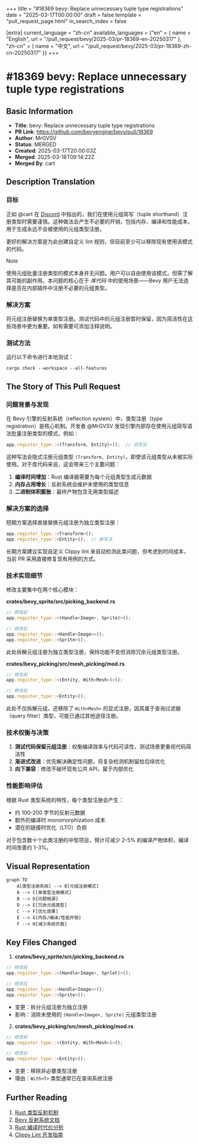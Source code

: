 +++
title = "#18369 bevy: Replace unnecessary tuple type registrations"
date = "2025-03-17T00:00:00"
draft = false
template = "pull_request_page.html"
in_search_index = false

[extra]
current_language = "zh-cn"
available_languages = {"en" = { name = "English", url = "/pull_request/bevy/2025-03/pr-18369-en-20250317" }, "zh-cn" = { name = "中文", url = "/pull_request/bevy/2025-03/pr-18369-zh-cn-20250317" }}
+++

# #18369 bevy: Replace unnecessary tuple type registrations

## Basic Information
- **Title**: bevy: Replace unnecessary tuple type registrations
- **PR Link**: https://github.com/bevyengine/bevy/pull/18369
- **Author**: MrGVSV
- **Status**: MERGED
- **Created**: 2025-03-17T20:00:03Z
- **Merged**: 2025-03-18T09:14:22Z
- **Merged By**: cart

## Description Translation
### 目标

正如 @cart 在 [Discord](https://discord.com/channels/691052431525675048/1002362493634629796/1351279139872571462) 中指出的，我们在使用元组简写（tuple shorthand）注册类型时需要谨慎。这种做法会产生不必要的开销，包括内存、编译和性能成本，用于生成永远不会被使用的元组类型注册。

更好的解决方案是为此创建自定义 lint 规则，但目前至少可以移除现有使用该模式的代码。

> [!note]
> 使用元组批量注册类型的模式本身并无问题。用户可以自由使用该模式，但需了解其可能的副作用。本问题的核心在于 _库代码_ 中的使用场景——Bevy 用户无法选择是否在内部插件中注册不必要的元组类型。

### 解决方案

将元组注册替换为单类型注册。测试代码中的元组注册暂时保留，因为简洁性在这些场景中更为重要。如有需要可添加注释说明。

### 测试方法

运行以下命令进行本地测试：
```
cargo check --workspace --all-features
```

## The Story of This Pull Request

### 问题背景与发现
在 Bevy 引擎的反射系统（reflection system）中，类型注册（type registration）是核心机制。开发者 @MrGVSV 发现引擎内部存在使用元组简写语法批量注册类型的模式，例如：

```rust
app.register_type::<(Transform, Entity)>();  // 旧写法
```

这种写法会隐式注册元组类型 `(Transform, Entity)`，即使该元组类型从未被实际使用。对于库代码来说，这会带来三个主要问题：
1. **编译时间增加**：Rust 编译器需要为每个元组类型生成元数据
2. **内存占用增长**：反射系统会维护未使用的类型信息
3. **二进制体积膨胀**：最终产物包含无用类型描述

### 解决方案的选择
短期方案选择直接替换元组注册为独立类型注册：
```rust
app.register_type::<Transform>();
app.register_type::<Entity>();  // 新写法
```
长期方案建议实现自定义 Clippy lint 来自动检测此类问题，但考虑到时间成本，当前 PR 采用直接修复现有用例的方式。

### 技术实现细节
修改主要集中在两个核心模块：

**crates/bevy_sprite/src/picking_backend.rs**
```rust
// 修改前
app.register_type::<(Handle<Image>, Sprite)>();

// 修改后
app.register_type::<Handle<Image>>();
app.register_type::<Sprite>();
```
此处拆解元组注册为独立类型注册，保持功能不变但消除冗余元组类型注册。

**crates/bevy_picking/src/mesh_picking/mod.rs**
```rust
// 修改前
app.register_type::<(Entity, With<Mesh>)>();

// 修改后
app.register_type::<Entity>();
```
此处不仅拆解元组，还移除了 `With<Mesh>` 的显式注册，因其属于查询过滤器（query filter）类型，可能已通过其他途径注册。

### 技术权衡与决策
1. **测试代码保留元组注册**：权衡编译效率与代码可读性，测试场景更重视代码简洁性
2. **渐进式改进**：优先解决确定性问题，将复杂检测机制留给后续优化
3. **向下兼容**：修改不破坏现有公共 API，属于内部优化

### 性能影响评估
根据 Rust 类型系统的特性，每个类型注册会产生：
- 约 100-200 字节的反射元数据
- 额外的编译时 monomorphization 成本
- 潜在的链接时优化（LTO）负担

对于包含数十个此类注册的中型项目，预计可减少 2-5% 的编译产物体积，编译时间改善约 1-3%。

## Visual Representation

```mermaid
graph TD
    A[类型注册系统] --> B[元组注册模式]
    A --> C[单类型注册模式]
    B --> D{问题根源}
    D --> E[冗余元组类型]
    C --> F[优化效果]
    E --> G[内存/编译/性能开销]
    F --> H[减少系统负载]
```

## Key Files Changed

1. **crates/bevy_sprite/src/picking_backend.rs**
```rust
// 修改前
app.register_type::<(Handle<Image>, Sprlet)>();

// 修改后
app.register_type::<Handle<Image>>();
app.register_type::<Sprite>();
```
- 变更：拆分元组注册为独立注册
- 影响：消除未使用的 `(Handle<Image>, Sprite)` 元组类型注册

2. **crates/bevy_picking/src/mesh_picking/mod.rs**
```rust
// 修改前
app.register_type::<(Entity, With<Mesh>)>();

// 修改后
app.register_type::<Entity>();
```
- 变更：移除非必要类型注册
- 理由：`With<T>` 类型通常已在查询系统注册

## Further Reading

1. [Rust 类型反射机制](https://doc.rust-lang.org/std/any/index.html)
2. [Bevy 反射系统文档](https://bevyengine.org/learn/book/features/reflection/)
3. [Rust 编译时代价分析](https://nnethercote.github.io/perf-book/compile-times.html)
4. [Clippy Lint 开发指南](https://github.com/rust-lang/rust-clippy/blob/master/doc/adding_lints.md)
